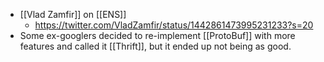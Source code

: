 - [[Vlad Zamfir]] on [[ENS]]
    - https://twitter.com/VladZamfir/status/1442861473995231233?s=20
- Some ex-googlers decided to re-implement [[ProtoBuf]] with more features and called it [[Thrift]], but it ended up not being as good.
